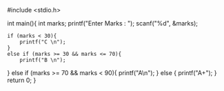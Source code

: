 #include <stdio.h>

int main(){
    int marks;
    printf("Enter Marks : ");
    scanf("%d", &marks);

    if (marks < 30){
        printf("C \n");
    }
    else if (marks >= 30 && marks <= 70){
        printf("B \n");
   }
    else if (marks >= 70 && marks < 90){
        printf("A\n");
    }
    else {
        printf("A+");
    }
    return 0;
}
